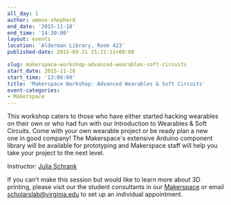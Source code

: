 ```yaml
---
all_day: 1
author: ammon-shepherd
end_date: '2015-11-18'
end_time: '14:30:00'
layout: events
location: 'Alderman Library, Room 423'
published-date: 2015-09-21 15:21:11+00:00

slug: makerspace-workshop-advanced-wearables-soft-circuits
start_date: 2015-11-18
start_time: '13:00:00'
title: 'Makerspace Workshop: Advanced Wearables & Soft Circuits'
event-categories:
- Makerspace
---
```


This workshop caters to those who have either started hacking wearables on their own or who had fun with our Introduction to Wearables & Soft Circuits. Come with your own wearable project or be ready plan a new one in good company! The Makerspace's extensive Arduino component library will be available for prototyping and Makerspace staff will help you take your project to the next level. 


Instructor: [Julia Schrank](http://scholarslab.org/people/julia-schrank/)

If you can’t make this session but would like to learn more about 3D printing, please visit our the student consultants in our [Makerspace](http://scholarslab.org/makerspace/) or email [scholarslab@virginia.edu](mailto:scholarslab@virginia.edu) to set up an individual appointment.
